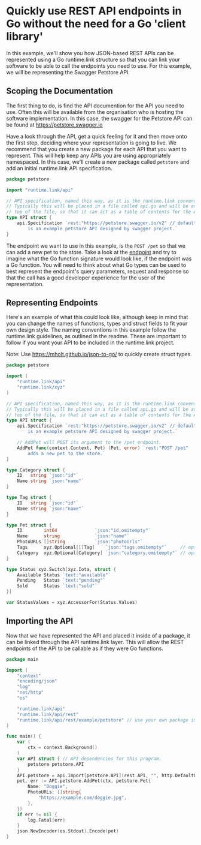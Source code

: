 # Quickly use REST API endpoints in Go without the need for a Go 'client library'

In this example, we'll show you how JSON-based REST APIs can be represented
using a Go runtime.link structure so that you can link your software to be
able to call the endpoints you need to use. For this example, we will be
representing the Swagger Petstore API.

## Scoping the Documentation

The first thing to do, is find the API documention for the API you need to
use. Often this will be available from the organisation who is hosting the
software implementation. In this case, the swagger for the Petstore API
can be found at https://petstore.swagger.io

Have a look through the API, get a quick feeling for it and then move onto
the first step, deciding where your representation is going to live. We 
recommend that you create a new package for each API that you want to
represent. This will help keep any APIs you are using appropriately
namespaced. In this case, we'll create a new package called `petstore`
and add an initial runtime.link API specification.

```go
package petstore

import "runtime.link/api"

// API specification, named this way, as it is the runtime.link convention.
// Typically this will be placed in a file called api.go and will be at the
// top of the file, so that it can act as a table of contents for the API.
type API struct {
	api.Specification `rest:"https://petstore.swagger.io/v2" // default host name, can be overriden on import.
        is an example petstore API designed by swagger project.`
}
```

The endpoint we want to use in this example, is the `POST /pet` so that we
can add a new pet to the store. Take a look at the [endpoint](https://petstore.swagger.io/#/pet/addPet)
and try to imagine what the Go function signature would look like, if the
endpoint was a Go function. You will need to think about what Go types
can be used to best represent the endpoint's query parameters, request 
and response so that the call has a good developer experience for the 
user of the representation.

## Representing Endpoints

Here's an example of what this could look like, although keep in mind that
you can change the names of functions, types and struct fields to fit
your own design style. The naming conventions in this example follow the
runtime.link guidelines, as outlined in the readme. These are important 
to follow if you want your API to be included in the runtime.link project.

Note: Use https://mholt.github.io/json-to-go/ to quickly create struct types.

```go
package petstore

import (
	"runtime.link/api"
	"runtime.link/xyz"
)

// API specification, named this way, as it is the runtime.link convention.
// Typically this will be placed in a file called api.go and will be at the
// top of the file, so that it can act as a table of contents for the API.
type API struct {
	api.Specification `rest:"https://petstore.swagger.io/v2" // default host name, can be overriden on import.
        is an example petstore API designed by swagger project.`

	// AddPet will POST its argument to the /pet endpoint.
	AddPet func(context.Context, Pet) (Pet, error) `rest:"POST /pet"
        adds a new pet to the store.`
}

type Category struct {
	ID   string `json:"id"`
	Name string `json:"name"`
}

type Tag struct {
	ID   string `json:"id"`
	Name string `json:"name"`
}

type Pet struct {
	ID        int64              `json:"id,omitempty"`
	Name      string             `json:"name"`
	PhotoURLs []string           `json:"photoUrls"`
	Tags      xyz.Optional[[]Tag]    `json:"tags,omitempty"` 	 // optional
	Category  xyz.Optional[Category] `json:"category,omitempty"` // optional
}

type Status xyz.Switch[xyz.Iota, struct {
	Available Status `text:"available"`
	Pending   Status `text:"pending"`
	Sold      Status `text:"sold"`
}]

var StatusValues = xyz.AccessorFor(Status.Values)

```

## Importing the API

Now that we have represented the API and placed it inside of a package, 
it can be linked through the API runtime.link layer. This will allow
the REST endpoints of the API to be callable as if they were Go functions.

```go
package main

import (
	"context"
	"encoding/json"
	"log"
	"net/http"
	"os"

	"runtime.link/api"
	"runtime.link/api/rest"
	"runtime.link/api/rest/example/petstore" // use your own package import path here.
)

func main() {
	var (
		ctx = context.Background()
	)
	var API struct { // API dependencies for this program.
		petstore petstore.API
	}
	API.petstore = api.Import[petstore.API](rest.API, "", http.DefaultClient)
	pet, err := API.petstore.AddPet(ctx, petstore.Pet{
		Name: "Doggie",
		PhotoURLs: []string{
			"https://example.com/doggie.jpg",
		},
	})
	if err != nil {
		log.Fatal(err)
	}
	json.NewEncoder(os.Stdout).Encode(pet)
}
```